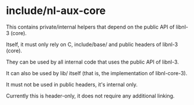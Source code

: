 include/nl-aux-core
====================

This contains private/internal helpers that depend on the public API of libnl-3 (core).

Itself, it must only rely on C, include/base/ and public headers of libnl-3 (core).

They can be used by all internal code that uses the public API of libnl-3.

It can also be used by lib/ itself (that is, the implementation of
libnl-core-3).

It must not be used in public headers, it's internal only.

Currently this is header-only, it does not require any additional linking.
